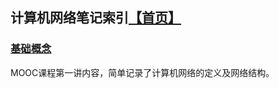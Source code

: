 ## 计算机网络笔记索引[【首页】](https://tinyworker.github.io)

### [基础概念](https://tinyworker.github.io/Network/基础概念释义.md) ###
MOOC课程第一讲内容，简单记录了计算机网络的定义及网络结构。
